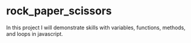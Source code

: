 # rock_paper_scissors
In this project I will demonstrate skills with variables, functions, methods, and loops in javascript.